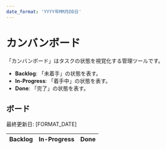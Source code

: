 ```yaml
---
date_format: 'YYYY年MM月DD日'
---
```


# カンバンボード

「カンバンボード」はタスクの状態を視覚化する管理ツールです。

- **Backlog**: 「未着手」の状態を表す。
- **In-Progress**: 「着手中」の状態を表す。
- **Done**: 「完了」の状態を表す。

## ボード

最終更新日: [FORMAT_DATE]

<!-- 
Example

* リンク(link)は`markdown`のファイルパスを示す。
* ファイルパスは`/tasks/*.md`

|      Backlog      |    In-Progress    |       Done        |
| ----------------- | ----------------- | ----------------- |
| [Task Name](link) | [Task Name](link) | [Task Name](link) |
| [Task Name](link) | [Task Name](link) | [Task Name](link) |
| [Task Name](link) | [Task Name](link) | [Task Name](link) |
-->

|      Backlog      |    In-Progress    |       Done        |
| ----------------- | ----------------- | ----------------- |